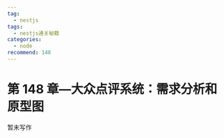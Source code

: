 ```yaml
---
tag:
  - nestjs
tags:
  - nestjs通关秘籍
categories:
  - node
recommend: 148
---
```


# 第 148 章—大众点评系统：需求分析和原型图

暂未写作
